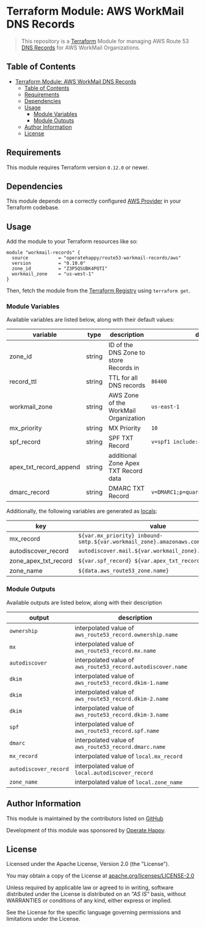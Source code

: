 # Terraform Module: AWS WorkMail DNS Records

> This repository is a [Terraform](https://terraform.io/) Module for managing AWS Route 53 [DNS Records](https://docs.aws.amazon.com/workmail/latest/adminguide/add_domain.html) for AWS WorkMail Organizations.

## Table of Contents

- [Terraform Module: AWS WorkMail DNS Records](#terraform-module-aws-workmail-dns-records)
  - [Table of Contents](#table-of-contents)
  - [Requirements](#requirements)
  - [Dependencies](#dependencies)
  - [Usage](#usage)
    - [Module Variables](#module-variables)
    - [Module Outputs](#module-outputs)
  - [Author Information](#author-information)
  - [License](#license)

## Requirements

This module requires Terraform version `0.12.0` or newer.

## Dependencies

This module depends on a correctly configured [AWS Provider](https://www.terraform.io/docs/providers/aws/index.html) in your Terraform codebase.

## Usage

Add the module to your Terraform resources like so:

```hcl
module "workmail-records" {
  source           = "operatehappy/route53-workmail-records/aws"
  version          = "0.10.0"
  zone_id          = "Z3P5QSUBK4POTI"
  workmail_zone    = "us-west-1"
}
```

Then, fetch the module from the [Terraform Registry](https://registry.terraform.io/modules/operatehappy/route53-workmail-records) using `terraform get`.

### Module Variables

Available variables are listed below, along with their default values:

| variable               | type   | description                            | default                               |
|------------------------|--------|----------------------------------------|---------------------------------------|
| zone_id                | string | ID of the DNS Zone to store Records in |                                       |
| record_ttl             | string | TTL for all DNS records                | `86400`                               |
| workmail_zone          | string | AWS Zone of the WorkMail Organization  | `us-east-1`                           |
| mx_priority            | string | MX Priority                            | `10`                                  |
| spf_record             | string | SPF TXT Record                         | `v=spf1 include:amazonses.com ~all;`  |
| apex_txt_record_append | string | additional Zone Apex TXT Record data   |                                       |
| dmarc_record           | string | DMARC TXT Record                       | `v=DMARC1;p=quarantine;pct=100;fo=1;` |

Additionally, the following variables are generated as [locals](https://www.terraform.io/docs/configuration/locals.html):

| key                  | value                                                                 |
|----------------------|-----------------------------------------------------------------------|
| mx_record            | `${var.mx_priority} inbound-smtp.${var.workmail_zone}.amazonaws.com.` |
| autodiscover_record  | `autodiscover.mail.${var.workmail_zone}.awsapps.com.`                 |
| zone_apex_txt_record | `${var.spf_record} ${var.apex_txt_record_append}`                     |
| zone_name            | `${data.aws_route53_zone.name}`                                       |

### Module Outputs

Available outputs are listed below, along with their description

| output                | description                                                  |
|-----------------------|--------------------------------------------------------------|
| `ownership`           | interpolated value of `aws_route53_record.ownership.name`    |
| `mx`                  | interpolated value of `aws_route53_record.mx.name`           |
| `autodiscover`        | interpolated value of `aws_route53_record.autodiscover.name` |
| `dkim`                | interpolated value of `aws_route53_record.dkim-1.name`       |
| `dkim`                | interpolated value of `aws_route53_record.dkim-2.name`       |
| `dkim`                | interpolated value of `aws_route53_record.dkim-3.name`       |
| `spf`                 | interpolated value of `aws_route53_record.spf.name`          |
| `dmarc`               | interpolated value of `aws_route53_record.dmarc.name`        |
| `mx_record`           | interpolated value of `local.mx_record`                      |
| `autodiscover_record` | interpolated value of `local.autodiscover_record`            |
| `zone_name`           | interpolated value of `local.zone_name`                      |

## Author Information

This module is maintained by the contributors listed on [GitHub](https://github.com/operatehappy/terraform-aws-route53-workmail-records/graphs/contributors)

Development of this module was sponsored by [Operate Happy](https://github.com/operatehappy).

## License

Licensed under the Apache License, Version 2.0 (the "License").

You may obtain a copy of the License at [apache.org/licenses/LICENSE-2.0](http://www.apache.org/licenses/LICENSE-2.0)

Unless required by applicable law or agreed to in writing, software distributed under the License is distributed on an _"AS IS"_ basis, without WARRANTIES or conditions of any kind, either express or implied.

See the License for the specific language governing permissions and limitations under the License.
